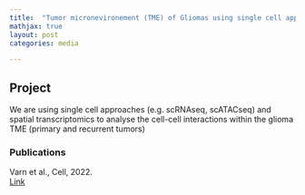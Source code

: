 ```yaml
---
title:  "Tumor micronevironement (TME) of Gliomas using single cell approaches"
mathjax: true
layout: post
categories: media

---
```


## Project 

We are using single cell approaches (e.g. scRNAseq, scATACseq) and spatial transcriptomics to analyse the cell-cell interactions within the glioma TME (primary and recurrent tumors)


### Publications
Varn et al., Cell, 2022.  
[Link]

[Link]: https://doi.org/10.1016/j.cell.2022.04.038/


